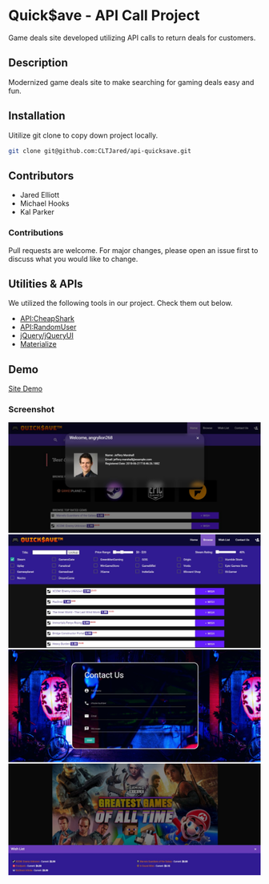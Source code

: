 # Quick$ave - API Call Project
Game deals site developed utilizing API calls to return deals for customers.

## Description
Modernized game deals site to make searching for gaming deals easy and fun.


## Installation
Uitilize git clone to copy down project locally.
```bash
git clone git@github.com:CLTJared/api-quicksave.git
```

## Contributors
* Jared Elliott
* Michael Hooks
* Kal Parker

### Contributions
Pull requests are welcome. For major changes, please open an issue first to discuss what you would like to change.

## Utilities & APIs
We utilized the following tools in our project. Check them out below.
* [API:CheapShark](https://apidocs.cheapshark.com/)
* [API:RandomUser](https://randomuser.me)
* [jQuery/jQueryUI](https://jquery.com)
* [Materialize](https://materializecss.com/)

## Demo
[Site Demo](https://cltjared.github.io/api-quicksave/home.html)

### Screenshot

![Homepage](./assets/pictures/quicksavesample1.jpg)
![Browse](./assets/pictures/quicksavesample2.jpg)
![Contact](./assets/pictures/quicksavesample3.jpg)
![Wishlist](./assets/pictures/quicksavesample4.jpg)
